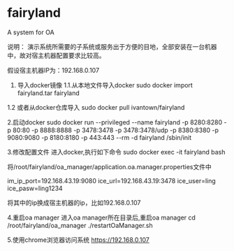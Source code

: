 # fairyland
A system for OA

说明：
   演示系统所需要的子系统或服务出于方便的目地，全部安装在一台机器中，故对宿主机器配置要求比较高。

   假设宿主机器IP为：192.168.0.107

1. 导入docker镜像
1.1.从本地文件导入docker
sudo docker import fairyland.tar fairyland

1.2 或者从docker仓库导入
sudo docker pull ivantown/fairyland

2.启动docker
sudo docker run --privileged --name fairyland -p 8280:8280 -p 80:80 -p 8888:8888 -p 3478:3478 -p 3478:3478/udp -p 8380:8380 -p 9080:9080 -p 8180:8180 -p 443:443 --rm -d fairyland /sbin/init

3.修改配置文件
进入docker,执行如下命令
sudo docker exec -it fairyland bash

将/root/fairyland/oa_manager/application.oa.manager.properties文件中

im_ip_port=192.168.43.19:9080
ice_url=192.168.43.19:3478
ice_user=ling
ice_pasw=ling1234

将其中的ip换成宿主机器的ip，比如192.168.0.107

4.重启oa manager
进入oa manager所在目录后,重启oa manager
cd /root/fairyland/oa_manager
./restartOaManager.sh

5.使用chrome浏览器访问系统
https://192.168.0.107
